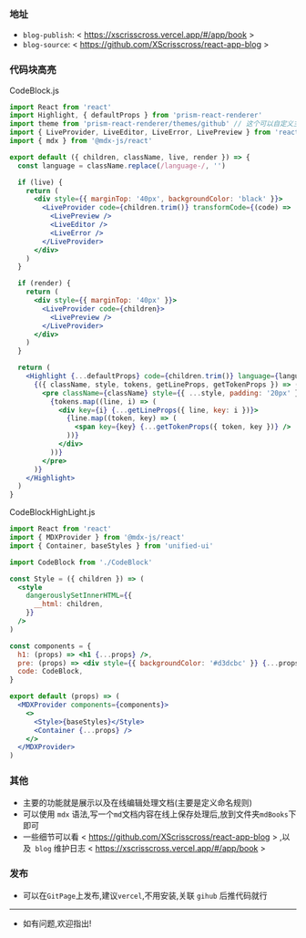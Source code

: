 ### 地址

- `blog-publish`: < https://xscrisscross.vercel.app/#/app/book >
- `blog-source`: < https://github.com/XScrisscross/react-app-blog >

### 代码块高亮

CodeBlock.js

```jsx
import React from 'react'
import Highlight, { defaultProps } from 'prism-react-renderer'
import theme from 'prism-react-renderer/themes/github' // 这个可以自定义主题
import { LiveProvider, LiveEditor, LiveError, LivePreview } from 'react-live'
import { mdx } from '@mdx-js/react'

export default ({ children, className, live, render }) => {
  const language = className.replace(/language-/, '')

  if (live) {
    return (
      <div style={{ marginTop: '40px', backgroundColor: 'black' }}>
        <LiveProvider code={children.trim()} transformCode={(code) => '/** @jsx mdx */' + code} scope={{ mdx }}>
          <LivePreview />
          <LiveEditor />
          <LiveError />
        </LiveProvider>
      </div>
    )
  }

  if (render) {
    return (
      <div style={{ marginTop: '40px' }}>
        <LiveProvider code={children}>
          <LivePreview />
        </LiveProvider>
      </div>
    )
  }

  return (
    <Highlight {...defaultProps} code={children.trim()} language={language} theme={theme}>
      {({ className, style, tokens, getLineProps, getTokenProps }) => (
        <pre className={className} style={{ ...style, padding: '20px' }}>
          {tokens.map((line, i) => (
            <div key={i} {...getLineProps({ line, key: i })}>
              {line.map((token, key) => (
                <span key={key} {...getTokenProps({ token, key })} />
              ))}
            </div>
          ))}
        </pre>
      )}
    </Highlight>
  )
}
```

CodeBlockHighLight.js

```jsx
import React from 'react'
import { MDXProvider } from '@mdx-js/react'
import { Container, baseStyles } from 'unified-ui'

import CodeBlock from './CodeBlock'

const Style = ({ children }) => (
  <style
    dangerouslySetInnerHTML={{
      __html: children,
    }}
  />
)

const components = {
  h1: (props) => <h1 {...props} />,
  pre: (props) => <div style={{ backgroundColor: '#d3dcbc' }} {...props} />,
  code: CodeBlock,
}

export default (props) => (
  <MDXProvider components={components}>
    <>
      <Style>{baseStyles}</Style>
      <Container {...props} />
    </>
  </MDXProvider>
)
```

### 其他

- 主要的功能就是展示以及在线编辑处理文档(主要是定义命名规则)
- 可以使用 `mdx` 语法,写一个`md`文档内容在线上保存处理后,放到文件夹`mdBooks`下即可
- 一些细节可以看 < https://github.com/XScrisscross/react-app-blog > ,以及` blog` 维护日志 < https://xscrisscross.vercel.app/#/app/book >

### 发布

- 可以在`GitPage`上发布,建议`vercel`,不用安装,关联 `gihub` 后推代码就行

---

- 如有问题,欢迎指出!

